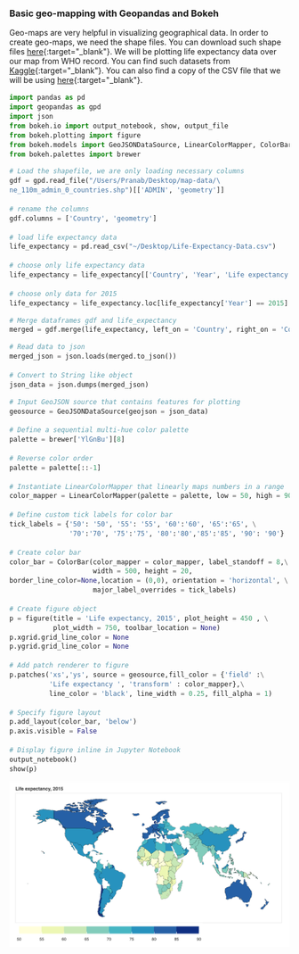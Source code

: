 ### Basic geo-mapping with Geopandas and Bokeh 

Geo-maps are very helpful in visualizing geographical data. In order to create geo-maps, we need the shape files. You can download such shape files [here](https://www.naturalearthdata.com/downloads/){:target="_blank"}. We will be plotting life expectancy data over our map from WHO record. You can find such datasets from [Kaggle](https://www.kaggle.com){:target="_blank"}. You can also find a copy of the CSV file that we will be using [here](https://pranabdas.github.io/drive/downloads/datasets/Life-Expectancy-Data.csv){:target="_blank"}. 

```python
import pandas as pd
import geopandas as gpd 
import json
from bokeh.io import output_notebook, show, output_file
from bokeh.plotting import figure
from bokeh.models import GeoJSONDataSource, LinearColorMapper, ColorBar
from bokeh.palettes import brewer
```

```python
# Load the shapefile, we are only loading necessary columns
gdf = gpd.read_file("/Users/Pranab/Desktop/map-data/\
ne_110m_admin_0_countries.shp")[['ADMIN', 'geometry']]

# rename the columns
gdf.columns = ['Country', 'geometry']

# load life expectancy data
life_expectancy = pd.read_csv("~/Desktop/Life-Expectancy-Data.csv")

# choose only life expectancy data
life_expectancy = life_expectancy[['Country', 'Year', 'Life expectancy ']]

# choose only data for 2015 
life_expectancy = life_expectancy.loc[life_expectancy['Year'] == 2015]
```

```python
# Merge dataframes gdf and life_expectancy 
merged = gdf.merge(life_expectancy, left_on = 'Country', right_on = 'Country')
```

```python
# Read data to json
merged_json = json.loads(merged.to_json())

# Convert to String like object
json_data = json.dumps(merged_json)
```

```python
# Input GeoJSON source that contains features for plotting
geosource = GeoJSONDataSource(geojson = json_data)

# Define a sequential multi-hue color palette
palette = brewer['YlGnBu'][8]

# Reverse color order 
palette = palette[::-1]

# Instantiate LinearColorMapper that linearly maps numbers in a range
color_mapper = LinearColorMapper(palette = palette, low = 50, high = 90)

# Define custom tick labels for color bar
tick_labels = {'50': '50', '55': '55', '60':'60', '65':'65', \
               '70':'70', '75':'75', '80':'80','85':'85', '90': '90'}

# Create color bar 
color_bar = ColorBar(color_mapper = color_mapper, label_standoff = 8,\
                     width = 500, height = 20,
border_line_color=None,location = (0,0), orientation = 'horizontal', \
                     major_label_overrides = tick_labels)

# Create figure object
p = figure(title = 'Life expectancy, 2015', plot_height = 450 , \
           plot_width = 750, toolbar_location = None)
p.xgrid.grid_line_color = None
p.ygrid.grid_line_color = None

# Add patch renderer to figure 
p.patches('xs','ys', source = geosource,fill_color = {'field' :\
          'Life expectancy ', 'transform' : color_mapper},\
          line_color = 'black', line_width = 0.25, fill_alpha = 1)

# Specify figure layout
p.add_layout(color_bar, 'below')
p.axis.visible = False

# Display figure inline in Jupyter Notebook
output_notebook()
show(p)
```

![png](../img/geopandas.png)
